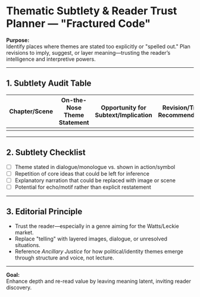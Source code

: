 # Thematic Subtlety & Reader Trust Planner — "Fractured Code"

**Purpose:**  
Identify places where themes are stated too explicitly or "spelled out." Plan revisions to imply, suggest, or layer meaning—trusting the reader’s intelligence and interpretive powers.

---

## 1. Subtlety Audit Table

| Chapter/Scene | On-the-Nose Theme Statement | Opportunity for Subtext/Implication | Revision/Trust Recommendation | Comp Example (if relevant) |
|---------------|----------------------------|-------------------------------------|------------------------------|----------------------------|
|               |                            |                                     |                              |                            |

---

## 2. Subtlety Checklist

- [ ] Theme stated in dialogue/monologue vs. shown in action/symbol
- [ ] Repetition of core ideas that could be left for inference
- [ ] Explanatory narration that could be replaced with image or scene
- [ ] Potential for echo/motif rather than explicit restatement

---

## 3. Editorial Principle

- Trust the reader—especially in a genre aiming for the Watts/Leckie market.
- Replace "telling" with layered images, dialogue, or unresolved situations.
- Reference *Ancillary Justice* for how political/identity themes emerge through structure and voice, not lecture.

---

**Goal:**  
Enhance depth and re-read value by leaving meaning latent, inviting reader discovery.